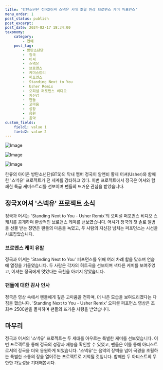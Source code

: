 ```yaml
---
title: '방탄소년단 정국X어셔 스넥유 시대 초월 환상 브로맨스 케미 퍼포먼스'
menu_order: 1
post_status: publish
post_excerpt: 
post_date: 2024-02-17 18:34:00
taxonomy:
    category:
        - 연예
    post_tag:
        - 방탄소년단
        -  정국
        -  어셔
        -  스넥유
        -  브로맨스
        -  케미스트리
        -  퍼포먼스
        -  Standing Next to You
        -  Usher Remix
        -  오피셜 퍼포먼스 비디오
        -  자신감
        -  팬들
        -  고마움
        -  성장
        -  응원
        -  음악
custom_fields:
    field1: value 1
    field2: value 2
---
```


![Image](https://mimgnews.pstatic.net/image/108/2024/02/12/0003214297_001_20240212062001249.jpg?type=w540)

![Image](https://ssl.pstatic.net/mimgnews/image/108/2024/02/12/0003214297_002_20240212062001364.jpg?type=w540)

![Image](https://mimgnews.pstatic.net/image/108/2024/02/12/0003214297_003_20240212062001766.jpg?type=w540)

한류의 아이콘 방탄소년단(BTS)의 막내 멤버 정국이 알앤비 황제 어셔(Usher)와 함께한 '스넥유' 프로젝트가 전 세계를 강타하고 있다. 이번 프로젝트에서 정국은 어셔와 함께한 특급 케미스트리를 선보이며 팬들의 뜨거운 관심을 받았습니다.
## 정국X어셔 '스넥유' 프로젝트 소식
정국과 어셔는 'Standing Next to You - Usher Remix'의 오피셜 퍼포먼스 비디오 스케치를 공개하며 환상적인 브로맨스 케미를 선보였습니다. 어셔가 정국의 첫 솔로 앨범을 선물 받는 장면은 팬들의 마음을 녹였고, 두 사람의 자신감 넘치는 퍼포먼스는 시선을 사로잡았습니다.
### 브로맨스 케미 유발
정국과 어셔는 'Standing Next to You' 퍼포먼스를 위해 여러 차례 합을 맞추며 연습에 열정을 기울였습니다. 두 사람은 각자의 히트곡을 선보이며 색다른 케미를 보여주었고, 어셔는 정국에게 멋있다는 극찬을 아끼지 않았습니다.
### 팬들에 대한 감사 인사
정국은 영상 속에서 팬들에게 깊은 고마움을 전하며, 더 나은 모습을 보여드리겠다는 다짐을 했습니다. 'Standing Next to You - Usher Remix' 오피셜 퍼포먼스 영상은 조회수 2500만을 돌파하며 팬들의 뜨거운 사랑을 받았습니다.
## 마무리
정국과 어셔의 '스넥유' 프로젝트는 두 세대를 아우르는 특별한 케미를 선보였습니다. 이번 프로젝트를 통해 정국의 성장과 재능을 확인할 수 있었고, 팬들은 이를 통해 아티스트로서의 정국을 더욱 응원하게 되었습니다. '스넥유'는 음악의 장벽을 넘어 국경을 초월하는 특별한 소통의 장을 열어주는 프로젝트로 기억될 것입니다. 함께한 두 아티스트의 무한한 가능성을 기대해봅시다.
